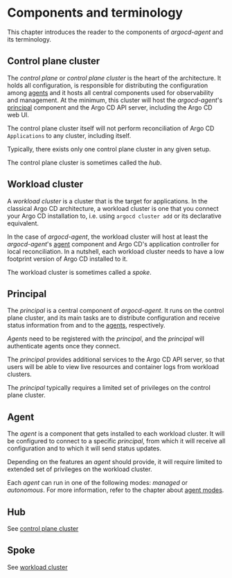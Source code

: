# Components and terminology

This chapter introduces the reader to the components of *argocd-agent* and its terminology.

## Control plane cluster

The *control plane* or *control plane cluster* is the heart of the architecture. It holds all configuration, is responsible for distributing the configuration among [agents](#agent) and it hosts all central components used for observability and management. At the minimum, this cluster will host the *argocd-agent*'s [principal](#principal) component and the Argo CD API server, including the Argo CD web UI.

The control plane cluster itself will not perform reconciliation of Argo CD `Applications` to any cluster, including itself.

Typically, there exists only one control plane cluster in any given setup.

The control plane cluster is sometimes called the *hub*.

## Workload cluster

A *workload cluster* is a cluster that is the target for applications. In the classical Argo CD architecture, a workload cluster is one that you connect your Argo CD installation to, i.e. using `argocd cluster add` or its declarative equivalent. 

In the case of *argocd-agent*, the workload cluster will host at least the *argocd-agent*'s [agent](#agent) component and Argo CD's application controller for local reconciliation. In a nutshell, each workload cluster needs to have a low footprint version of Argo CD installed to it.

The workload cluster is sometimes called a *spoke*.

## Principal

The *principal* is a central component of *argocd-agent*. It runs on the control plane cluster, and its main tasks are to distribute configuration and receive status information from and to the [agents](#agent), respectively.

*Agents* need to be registered with the *principal*, and the *principal* will authenticate agents once they connect.

The *principal* provides additional services to the Argo CD API server, so that users will be able to view live resources and container logs from workload clusters.

The *principal* typically requires a limited set of privileges on the control plane cluster.

## Agent

The *agent* is a component that gets installed to each workload cluster. It will be configured to connect to a specific *principal*, from which it will receive all configuration and to which it will send status updates.

Depending on the features an *agent* should provide, it will require limited to extended set of privileges on the workload cluster.

Each *agent* can run in one of the following modes: *managed* or *autonomous*. For more information, refer to the chapter about [agent modes](./agent-modes/index.md).

## Hub

See [control plane cluster](#control-plane-cluster)

## Spoke

See [workload cluster](#workload-cluster)